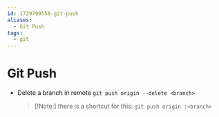 ```yaml
---
id: 1729799558-git-push
aliases:
  - Git Push
tags:
  - git
---
```


# Git Push

- Delete a branch in remote `git push origin --delete <branch>`
  > [!Note:] there is a shortcut for this: `git push origin :<branch>`

